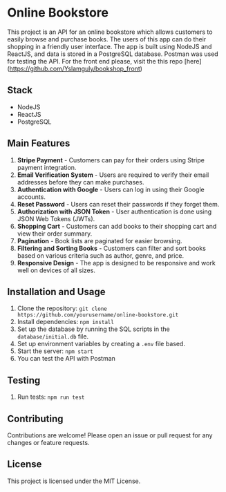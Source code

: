 # Online Bookstore

This project is an API for an online bookstore which allows customers to easily browse and purchase books. The users of this app can do their shopping in a friendly user interface. The app is built using NodeJS and ReactJS, and data is stored in a PostgreSQL database. Postman was used for testing the API. For the front end please, visit the this repo [here] (https://github.com/Yslamguly/bookshop_front)

## Stack

- NodeJS
- ReactJS
- PostgreSQL

## Main Features

1. **Stripe Payment** - Customers can pay for their orders using Stripe payment integration.
2. **Email Verification System** - Users are required to verify their email addresses before they can make purchases.
3. **Authentication with Google** - Users can log in using their Google accounts.
4. **Reset Password** - Users can reset their passwords if they forget them.
5. **Authorization with JSON Token** - User authentication is done using JSON Web Tokens (JWTs).
6. **Shopping Cart** - Customers can add books to their shopping cart and view their order summary.
7. **Pagination** - Book lists are paginated for easier browsing.
8. **Filtering and Sorting Books** - Customers can filter and sort books based on various criteria such as author, genre, and price.
9. **Responsive Design** - The app is designed to be responsive and work well on devices of all sizes.

## Installation and Usage

1. Clone the repository: `git clone https://github.com/yourusername/online-bookstore.git`
2. Install dependencies: `npm install`
3. Set up the database by running the SQL scripts in the `database/initial.db` file.
4. Set up environment variables by creating a `.env` file based.
5. Start the server: `npm start`
6. You can test the API with Postman

## Testing

1. Run tests: `npm run test`

## Contributing

Contributions are welcome! Please open an issue or pull request for any changes or feature requests.

## License

This project is licensed under the MIT License.
